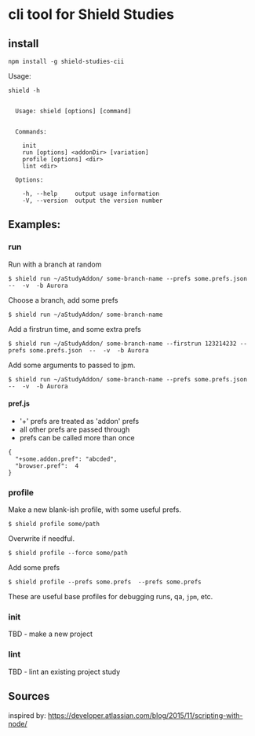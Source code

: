 # cli tool for Shield Studies

## install

```
npm install -g shield-studies-cii
```


Usage:

```
shield -h


  Usage: shield [options] [command]


  Commands:

    init
    run [options] <addonDir> [variation]
    profile [options] <dir>
    lint <dir>

  Options:

    -h, --help     output usage information
    -V, --version  output the version number
```

## Examples:

### run

Run with a branch at random
```
$ shield run ~/aStudyAddon/ some-branch-name --prefs some.prefs.json  --  -v  -b Aurora
```

Choose a branch, add some prefs
```
$ shield run ~/aStudyAddon/ some-branch-name
```

Add a firstrun time, and some extra prefs

```
$ shield run ~/aStudyAddon/ some-branch-name --firstrun 123214232 --prefs some.prefs.json  --  -v  -b Aurora
```

Add some arguments to passed to jpm.
```
$ shield run ~/aStudyAddon/ some-branch-name --prefs some.prefs.json  --  -v  -b Aurora
```

#### pref.js

- '+' prefs are treated as 'addon' prefs
- all other prefs are passed through
- prefs can be called more than once

```
{
  "+some.addon.pref": "abcded",
  "browser.pref":  4
}
```

### profile

Make a new blank-ish profile, with some useful prefs.
```
$ shield profile some/path
```

Overwrite if needful.
```
$ shield profile --force some/path
```


Add some prefs
```
$ shield profile --prefs some.prefs  --prefs some.prefs
```

These are useful base profiles for debugging runs, qa, `jpm`, etc.


### init

TBD - make a new project

### lint

TBD - lint an existing project study


## Sources

inspired by:  https://developer.atlassian.com/blog/2015/11/scripting-with-node/

